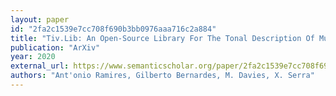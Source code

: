 ```yaml
---
layout: paper
id: "2fa2c1539e7cc708f690b3bb0976aaa716c2a884"
title: "Tiv.Lib: An Open-Source Library For The Tonal Description Of Musical Audio"
publication: "ArXiv"
year: 2020
external_url: https://www.semanticscholar.org/paper/2fa2c1539e7cc708f690b3bb0976aaa716c2a884
authors: "Ant'onio Ramires, Gilberto Bernardes, M. Davies, X. Serra"
---
```

